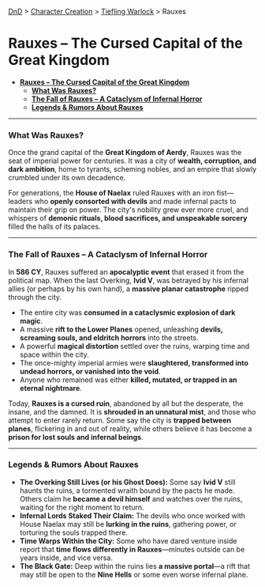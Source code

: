 [DnD](../../readme.md) > [Character Creation](../../character-creation.md) > [Tiefling Warlock](./DnD_2024_PC_Warlock-Blade-Fiend.md) > Rauxes

# **Rauxes – The Cursed Capital of the Great Kingdom**

- [**Rauxes – The Cursed Capital of the Great Kingdom**](#rauxes--the-cursed-capital-of-the-great-kingdom)
  - [**What Was Rauxes?**](#what-was-rauxes)
  - [**The Fall of Rauxes – A Cataclysm of Infernal Horror**](#the-fall-of-rauxes--a-cataclysm-of-infernal-horror)
  - [**Legends \& Rumors About Rauxes**](#legends--rumors-about-rauxes)

---

### **What Was Rauxes?**

Once the grand capital of the **Great Kingdom of Aerdy**, Rauxes was the seat of imperial power for centuries. It was a city of **wealth, corruption, and dark ambition**, home to tyrants, scheming nobles, and an empire that slowly crumbled under its own decadence.

For generations, the **House of Naelax** ruled Rauxes with an iron fist—leaders who **openly consorted with devils** and made infernal pacts to maintain their grip on power. The city's nobility grew ever more cruel, and whispers of **demonic rituals, blood sacrifices, and unspeakable sorcery** filled the halls of its palaces.

---

### **The Fall of Rauxes – A Cataclysm of Infernal Horror**

In **586 CY**, Rauxes suffered an **apocalyptic event** that erased it from the political map. When the last Overking, **Ivid V**, was betrayed by his infernal allies (or perhaps by his own hand), a **massive planar catastrophe** ripped through the city.

- The entire city was **consumed in a cataclysmic explosion of dark magic**.
- A massive **rift to the Lower Planes** opened, unleashing **devils, screaming souls, and eldritch horrors** into the streets.
- A powerful **magical distortion** settled over the ruins, warping time and space within the city.
- The once-mighty imperial armies were **slaughtered, transformed into undead horrors, or vanished into the void**.
- Anyone who remained was either **killed, mutated, or trapped in an eternal nightmare**.

Today, **Rauxes is a cursed ruin**, abandoned by all but the desperate, the insane, and the damned. It is **shrouded in an unnatural mist**, and those who attempt to enter rarely return. Some say the city is **trapped between planes**, flickering in and out of reality, while others believe it has become a **prison for lost souls and infernal beings**.

---

### **Legends & Rumors About Rauxes**

- **The Overking Still Lives (or his Ghost Does):** Some say **Ivid V** still haunts the ruins, a tormented wraith bound by the pacts he made. Others claim he **became a devil himself** and watches over the ruins, waiting for the right moment to return.
- **Infernal Lords Staked Their Claim:** The devils who once worked with House Naelax may still be **lurking in the ruins**, gathering power, or torturing the souls trapped there.
- **Time Warps Within the City:** Some who have dared venture inside report that **time flows differently in Rauxes**—minutes outside can be years inside, and vice versa.
- **The Black Gate:** Deep within the ruins lies **a massive portal**—a rift that may still be open to the **Nine Hells** or some even worse infernal plane.
